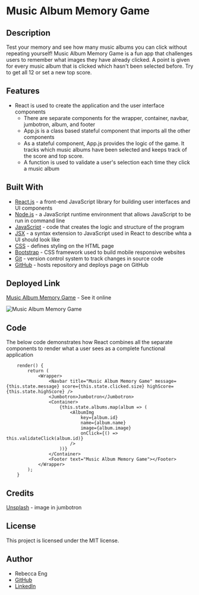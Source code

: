 # Music Album Memory Game

## Description
Test your memory and see how many music albums you can click without repeating yourself! Music Album Memory Game is a fun app that challenges users to remember what images they have already clicked. A point is given for every music album that is clicked which hasn't been selected before. Try to get all 12 or set a new top score.

## Features
* React is used to create the application and the user interface components
    * There are separate components for the wrapper, container, navbar, jumbotron, album, and footer
    * App.js is a class based stateful component that imports all the other components
    * As a stateful component, App.js provides the logic of the game. It tracks which music albums have been selected and keeps track of the score and top score.
    * A function is used to validate a user's selection each time they click a music album


## Built With
* [React.js](https://reactjs.org/) - a front-end JavaScript library for building user interfaces and UI components
* [Node.js](https://nodejs.org/en/) - a JavaScript runtime environment that allows JavaScript to be run in command line
* [JavaScript](https://developer.mozilla.org/en-US/docs/Web/JavaScript) - code that creates the logic and structure of the program
* [JSX](https://reactjs.org/docs/introducing-jsx.html) - a syntax extension to JavaScript used in React to describe whta a UI should look like
* [CSS](https://developer.mozilla.org/en-US/docs/Web/CSS) - defines styling on the HTML page
* [Bootstrap](https://getbootstrap.com/) - CSS framework used to build mobile responsive websites
* [Git](https://git-scm.com/) - version control system to track changes in source code
* [GitHub](https://github.com/) - hosts repository and deploys page on GitHub

## Deployed Link
[Music Album Memory Game](https://engrebecca.github.io/memory-game/) - See it online

![Music Album Memory Game](assets/memory_game.gif)

## Code
The below code demonstrates how React combines all the separate components to render what a user sees as a complete functional application

        render() {
            return (
                <Wrapper>
                    <Navbar title="Music Album Memory Game" message={this.state.message} score={this.state.clicked.size} highScore={this.state.highScore} />
                    <Jumbotron>Jumbotron</Jumbotron>
                    <Container>
                        {this.state.albums.map(album => (
                            <AlbumImg
                                key={album.id}
                                name={album.name}
                                image={album.image}
                                onClick={() => this.validateClick(album.id)}
                            />
                        ))}
                    </Container>
                    <Footer text="Music Album Memory Game"></Footer>
                </Wrapper>
            );
        }

## Credits
[Unsplash](https://unsplash.com/photos/W8BRzoUTHNA) - image in jumbotron

## License
This project is licensed under the MIT license.

## Author
* Rebecca Eng
* [GitHub](https://github.com/engrebecca)
* [LinkedIn](https://www.linkedin.com/in/engrebecca/)
